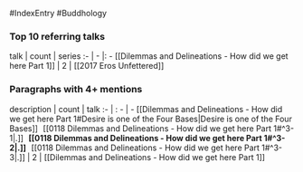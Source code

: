 #IndexEntry #Buddhology

### Top 10 referring talks
talk | count | series
:- | - |: -
[[Dilemmas and Delineations - How did we get here Part 1]] | 2 | [[2017 Eros Unfettered]]

### Paragraphs with 4+ mentions
description | count | talk
:- | : - | -
[[Dilemmas and Delineations - How did we get here Part 1#Desire is one of the Four Bases\|Desire is one of the Four Bases]] &nbsp;&nbsp;[[0118 Dilemmas and Delineations - How did we get here Part 1#^3-1\|.]] &nbsp; **[[0118 Dilemmas and Delineations - How did we get here Part 1#^3-2\|.]]** &nbsp; [[0118 Dilemmas and Delineations - How did we get here Part 1#^3-3\|.]] | 2 | [[Dilemmas and Delineations - How did we get here Part 1]]

